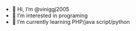 - 👋 Hi, I’m @viniggj2005
- 👀 I’m interested in programing
- 🌱 I’m currently learning PHP/java script/python
<!---
viniggj2005/viniggj2005 is a ✨ special ✨ repository because its `README.md` (this file) appears on your GitHub profile.
You can click the Preview link to take a look at your changes.
--->
